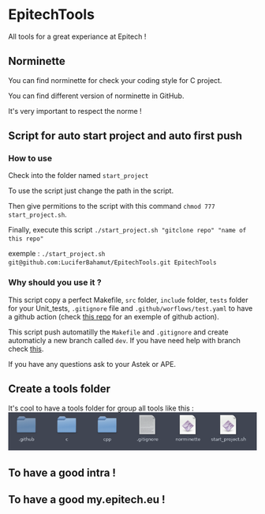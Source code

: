 # EpitechTools
All tools for a great experiance at Epitech !

## Norminette

You can find norminette for check your coding style for C project.

You can find different version of norminette in GitHub.

It's very important to respect the norme !

## Script for auto start project and auto first push

### How to use

Check into the folder named `start_project`

To use the script just change the path in the script.

Then give permitions to the script with this command `chmod 777 start_project.sh`.

Finally, execute this script `./start_project.sh "gitclone repo" "name of this repo"`

exemple : `./start_project.sh git@github.com:LuciferBahamut/EpitechTools.git EpitechTools`

### Why should you use it ?

This script copy a perfect Makefile, `src` folder, `include` folder, `tests` folder for your Unit_tests, `.gitignore` file and `.github/worflows/test.yaml` to have a github action (check [this repo](https://github.com/LuciferBahamut/workshop-ga-LuciferBahamut) for an exemple of github action).

This script push automatilly the `Makefile` and `.gitignore` and create automaticly a new branch called `dev`. If you have need help with branch check [this](https://riptutorial.com/git/example/1633/creating-and-checking-out-new-branches).

If you have any questions ask to your Astek or APE.

## Create a tools folder

It's cool to have a tools folder for group all tools like this :
![toolsfolder](img/toolsfolder.png)

## To have a good intra !

## To have a good my.epitech.eu !